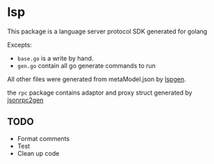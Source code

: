 # lsp

This package is a language server protocol SDK generated for golang

Excepts:

- `base.go` is a write by hand.
- `gen.go` contain all go generate commands to run

All other files were generated from metaModel.json by [lspgen][==link1==].

the `rpc` package contains adaptor and proxy struct generated by
[jsonrpc2gen][==link2==]

## TODO

- Format comments
- Test
- Clean up code

[==link1==]: ../../tools/lspgen
[==link2==]: ../../tools/jsonrpc2gen

